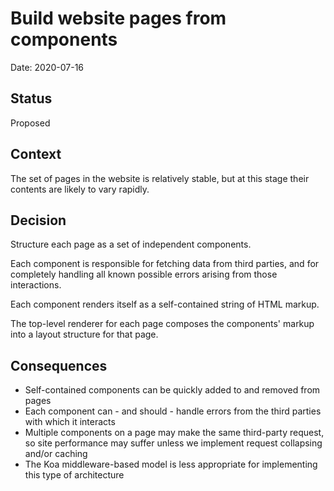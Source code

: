 # Build website pages from components

Date: 2020-07-16

## Status

Proposed

## Context

The set of pages in the website is relatively stable, but at this stage their contents
are likely to vary rapidly.

## Decision

Structure each page as a set of independent components.

Each component is responsible for fetching data from third parties,
and for completely handling all known possible errors arising from those interactions.

Each component renders itself as a self-contained string of HTML markup.

The top-level renderer for each page composes the components' markup into a layout structure for that page.

## Consequences

- Self-contained components can be quickly added to and removed from pages
- Each component can - and should - handle errors from the third parties with which it interacts
- Multiple components on a page may make the same third-party request, so site performance
  may suffer unless we implement request collapsing and/or caching
- The Koa middleware-based model is less appropriate for implementing this type of architecture

